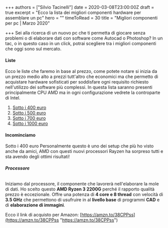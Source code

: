 +++
authors = ["Silvio Tacinelli"]
date = 2020-03-08T23:00:00Z
draft = true
excerpt = "Ecco la lista dei migliori componenti hardware per assemblare un pc"
hero = ""
timeToRead = 30
title = "Migliori componenti per pc | Marzo 2020"

+++
Sei alla ricerca di un nuovo pc che ti permetta di giocare senza problemi o di elaborare dati con software come Autocad o Photoshop? In un tac, o in questo caso in un click, potrai scegliere tra i migliori componenti che oggi sono sul mercato.

#### **Liste**

Ecco le liste che faremo in base al prezzo, come potete notare si inizia da un prezzo medio alto a prezzi tutt'altro che economici ma che permetto di acquistare hardware sofisticati per soddisfare ogni requisito richiesto nell'utilizzo dei software più complessi. In questa lista saranno presenti principalmente CPU AMD ma in ogni configurazione vedrete la controparte di Intel.

1. <a href="#400">Sotto i 400 euro</a>
2. <a href="#500">Sotto i 500 euro</a>
3. <a href="#700">Sotto i 700 euro</a>
4. <a href="#1000">Sotto i 1000 euro</a>

#### **Incominciamo**

<a name="400">Sotto i 400 euro</a>
Personalmente questo è uno dei setup che più ho visto anche da amici, AMD con questi nuovi processori Rayzen ha sorpreso tutti e sta avendo degli ottimi risultati!

###### **Processore**

Iniziamo dal processore, il componente che lavorerà nell'elaborare la mole di dati. Ho scelto questo **AMD Ryzen 3 2200G** perché il rapporto qualità prezzo è eccezionale. Offre una potenza di **4 core e 8 thread** con velocità di **3.5 GHz** che permettono di usufruire in al **livello base** di programmi **CAD** e di **elaborazione di immagini**.

Ecco il link di acquisto per Amazon: [https://amzn.to/38CPPss](https://amzn.to/38CPPss "https://amzn.to/38CPPss")